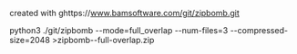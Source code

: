 created with ghttps://www.bamsoftware.com/git/zipbomb.git


 python3 ./git/zipbomb --mode=full_overlap --num-files=3 --compressed-size=2048 >zipbomb--full-overlap.zip
 